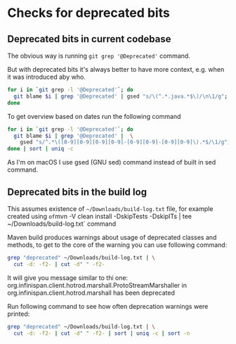 # Checks for deprecated bits

## Deprecated bits in current codebase
The obvious way is running `git grep '@Deprecated'` command.

But with deprecated bits it's always better to have more context, e.g. when it was introduced aby who.
```bash
for i in `git grep -l '@Deprecated'`; do
  git blame $i | grep '@Deprecated' | gsed "s/\(^.*.java.*$\)/\n\1/g";
done
```
To get overview based on dates run the following command
```bash
for i in `git grep -l '@Deprecated'`; do
  git blame $i | grep '@Deprecated' |  \
    gsed "s/^.*\([0-9][0-9][0-9][0-9]-[0-9][0-9]-[0-9][0-9]\).*$/\1/g";
done | sort | uniq -c
```
As I'm on macOS I use gsed (GNU sed) command instead of built in sed command.

## Deprecated bits in the build log
This assumes existence of `~/Downloads/build-log.txt` file, for example created using ` of `mvn -V clean install -DskipTests -DskipITs | tee ~/Downloads/build-log.txt` command

Maven build produces warnings about usage of deprecated classes and methods, to get to the core of the warning you can use following command:
```bash
grep "deprecated" ~/Downloads/build-log.txt | \
  cut -d: -f2- | cut -d" " -f2-
```
It will give you message similar to thi one: org.infinispan.client.hotrod.marshall.ProtoStreamMarshaller in org.infinispan.client.hotrod.marshall has been deprecated

Run following command to see how often deprecation warnings were printed:
```bash
grep "deprecated" ~/Downloads/build-log.txt | \
  cut -d: -f2- | cut -d" " -f2- | sort | uniq -c | sort -n
```